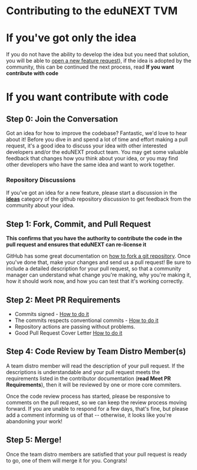 # Contributing to the eduNEXT TVM

# If you've got only the idea
If you do not have the ability to develop the idea but you need that solution, you will be able to [open a new feature request](https://github.com/eduNEXT/tvm/issues/new/choose)), if the idea is adopted by the community, this can be continued the next process, read __If you want contribute with code__

# If you want contribute with code
## Step 0: Join the Conversation
Got an idea for how to improve the codebase? Fantastic, we'd love to hear about it! Before you dive in and spend a lot of time and effort making a pull request, it's a good idea to discuss your idea with other interested developers and/or the eduNEXT product team. You may get some valuable feedback that changes how you think about your idea, or you may find other developers who have the same idea and want to work together.

### Repository Discussions
If you've got an idea for a new feature, please start a discussion in the [__ideas__](https://github.com/eduNEXT/tvm/discussions/categories/ideas) category of the github repository discussion to get feedback from the community about your idea.

## Step 1: Fork, Commit, and Pull Request
__This confirms that you have the authority to contribute the code in the pull request and ensures that eduNEXT can re-license it__

GitHub has some great documentation on [how to fork a git repository](https://docs.github.com/en/get-started/quickstart/fork-a-repo). Once you've done that, make your changes and send us a pull request! Be sure to include a detailed description for your pull request, so that a community manager can understand what change you're making, why you're making it, how it should work now, and how you can test that it's working correctly.

## Step 2: Meet PR Requirements
- Commits signed - [How to do it](https://docs.github.com/en/authentication/managing-commit-signature-verification/signing-commits)
- The commits respects conventional commits - [How to do it](https://www.conventionalcommits.org/en/v1.0.0/)
- Repository actions are passing without problems.
- Good Pull Request Cover Letter [How to do it](https://blog.alphasmanifesto.com/2016/07/11/how-to-create-a-good-pull-request/)

## Step 4: Code Review by Team Distro Member(s)
A team distro member will read the description of your pull request. If the descriptions is understandable and your pull request meets the requirements listed in the contributor documentation (__read Meet PR Requirements__), then it will be reviewed by one or more core commiters.

Once the code review process has started, please be responsive to comments on the pull request, so we can keep the review process moving forward. If you are unable to respond for a few days, that's fine, but please add a comment informing us of that -- otherwise, it looks like you're abandoning your work!

## Step 5: Merge!
Once the team distro members are satisfied that your pull request is ready to go, one of them will merge it for you. Congrats!
